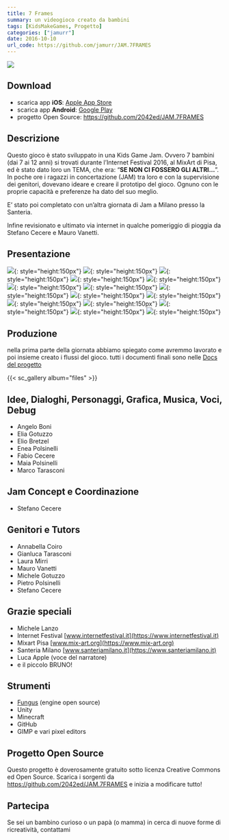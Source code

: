 ```yaml
---
title: 7 Frames
summary: un videogioco creato da bambini
tags: [KidsMakeGames, Progetto]
categories: ["jamurr"]
date: 2016-10-10
url_code: https://github.com/jamurr/JAM.7FRAMES
---
```


![](img/7frames_featured.webp)

## Download
- scarica app **iOS**: [Apple App Store](https://apps.apple.com/us/app/7-frames/id1239225688)
- scarica app **Android**: [Google Play](https://play.google.com/store/apps/details?id=org.jamurr.sevenframes)
- progetto Open Source: <https://github.com/2042ed/JAM.7FRAMES>

## Descrizione

Questo gioco è stato sviluppato in una Kids Game Jam.
Ovvero 7 bambini (dai 7 ai 12 anni) si trovati durante l’Internet Festival 2016, al MixArt di Pisa, ed è stato dato loro un TEMA, che era: “**SE NON CI FOSSERO GLI ALTRI…**”. In poche ore i ragazzi in concertazione (JAM) tra loro e con la supervisione dei genitori, dovevano ideare e creare il prototipo del gioco.
Ognuno con le proprie capacità e preferenze ha dato del suo meglio.

E’ stato poi completato con un’altra giornata di Jam a Milano presso la Santeria.

Infine revisionato e ultimato via internet in qualche pomeriggio di pioggia da Stefano Cecere e Mauro Vanetti.

## Presentazione

![](img/7frames_01.webp){: style="height:150px"}
![](img/7frames_02.webp){: style="height:150px"}
![](img/7frames_03.webp){: style="height:150px"}
![](img/7frames_04.webp){: style="height:150px"}
![](img/7frames_05.webp){: style="height:150px"}
![](img/7frames_06.webp){: style="height:150px"}
![](img/7frames_07.webp){: style="height:150px"}
![](img/7frames_08.webp){: style="height:150px"}
![](img/7frames_09.webp){: style="height:150px"}
![](img/7frames_10.webp){: style="height:150px"}
![](img/7frames_11.webp){: style="height:150px"}
![](img/7frames_12.webp){: style="height:150px"}
![](img/7frames_13.webp){: style="height:150px"}
![](img/7frames_14.webp){: style="height:150px"}
![](img/7frames_15.webp){: style="height:150px"}

## Produzione
nella prima parte della giornata abbiamo spiegato come avremmo lavorato e poi insieme creato i flussi del gioco. tutti i documenti finali sono nelle [Docs del progetto](https://github.com/jamurr/JAM.7FRAMES/tree/master/docs)

{{< sc_gallery album="files" >}}

## Idee, Dialoghi, Personaggi, Grafica, Musica, Voci, Debug
- Angelo Boni
- Elia Gotuzzo
- Elio Bretzel
- Enea Polsinelli
- Fabio Cecere
- Maia Polsinelli
- Marco Tarasconi

## Jam Concept e Coordinazione
- Stefano Cecere

## Genitori e Tutors
- Annabella Coiro
- Gianluca Tarasconi
- Laura Mirri
- Mauro Vanetti
- Michele Gotuzzo
- Pietro Polsinelli
- Stefano Cecere

## Grazie speciali

- Michele Lanzo
- Internet Festival [www.internetfestival.it](https://www.internetfestival.it)
- Mixart Pisa [www.mix-art.org](https://www.mix-art.org)
- Santeria Milano [www.santeriamilano.it](https://www.santeriamilano.it)
- Luca Apple (voce del narratore)
- e il piccolo BRUNO!

## Strumenti

- [Fungus](https://fungusgames.com) (engine open source)
- Unity
- Minecraft
- GitHub
- GIMP e vari pixel editors

## Progetto Open Source
Questo progetto è doverosamente gratuito sotto licenza Creative Commons ed Open Source. Scarica i sorgenti da <https://github.com/2042ed/JAM.7FRAMES> e inizia a modificare tutto!

## Partecipa
Se sei un bambino curioso o un papà (o mamma) in cerca di nuove forme di ricreatività, contattami
